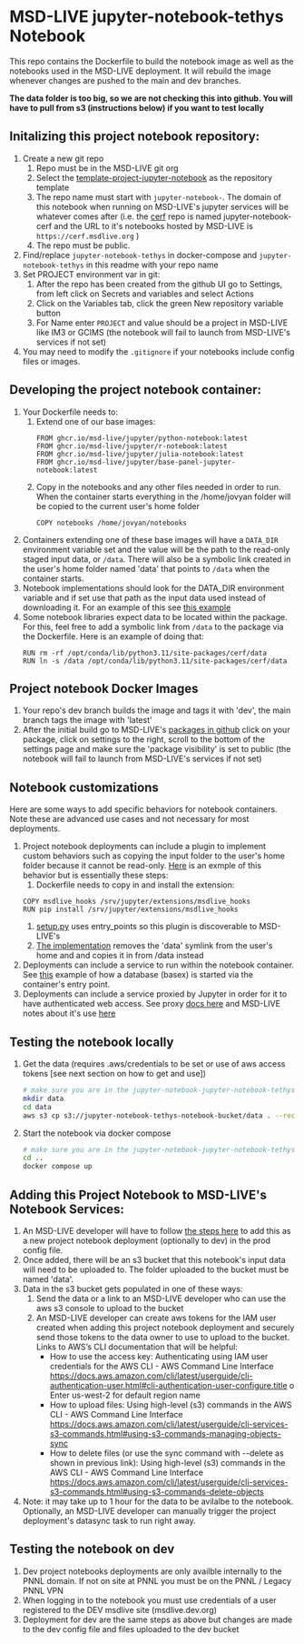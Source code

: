 # MSD-LIVE jupyter-notebook-tethys Notebook

This repo contains the Dockerfile to build the notebook image as well as the notebooks
used in the MSD-LIVE deployment. It will rebuild the image whenever changes are pushed to the main and dev branches.

**The data folder is too big, so we are not checking this into github. You will have
to pull from s3 (instructions below) if you want to test locally**

## Initalizing this project notebook repository:
1. Create a new git repo
   1. Repo must be in the MSD-LIVE git org
   1. Select the [template-project-jupyter-notebook](https://github.com/MSD-LIVE/template-project-jupyter-notebook) as the repository template
   1. The repo name must start with ``jupyter-notebook-``. The domain of this notebook when running on MSD-LIVE's jupyter services will be whatever comes after (i.e. the [cerf](https://github.com/MSD-LIVE/jupyter-notebook-cerf) repo is named jupyter-notebook-cerf and the URL to it's notebooks hosted by MSD-LIVE is `https://cerf.msdlive.org` )
   1. The repo must be public. 
1. Find/replace `jupyter-notebook-tethys` in docker-compose and `jupyter-notebook-tethys` in this readme with your repo name
1. Set PROJECT environment var in git:
   1. After the repo has been created from the github UI go to Settings, from left click on Secrets and variables and select Actions
   1. Click on the Variables tab, click the green New repository variable button
   1. For Name enter `PROJECT` and value should be a project in MSD-LIVE like IM3 or GCIMS (the notebook will fail to launch from MSD-LIVE's services if not set)
1. You may need to modify the `.gitignore` if your notebooks include config files or images.


## Developing the project notebook container:
1. Your Dockerfile needs to:
   1. Extend one of our base images:
      ```
      FROM ghcr.io/msd-live/jupyter/python-notebook:latest 
      FROM ghcr.io/msd-live/jupyter/r-notebook:latest 
      FROM ghcr.io/msd-live/jupyter/julia-notebook:latest 
      FROM ghcr.io/msd-live/jupyter/base-panel-jupyter-notebook:latest

      ```
   1. Copy in the notebooks and any other files needed in order to run. When the container starts everything in the /home/jovyan folder will be copied to the current user's home folder
      ```
      COPY notebooks /home/jovyan/notebooks
      ```
1. Containers extending one of these base images will have a `DATA_DIR` environment variable set and the value will be the path to the read-only staged input data, or `/data`. There will also be a symbolic link created in the user's home folder named 'data' that points to `/data` when the container starts. 
1. Notebook implementations should look for the DATA_DIR environment variable and if set use that path as the input data used instead of downloading it.  For an example of this see [this example](https://github.com/MSD-LIVE/jupyter-notebook-cerf/blob/f5e6753ef524f5b8bfd64e9dac89c3c59a1aa457/notebooks/quickstarter.ipynb#L121)
1. Some notebook libraries expect data to be located within the package. For this, feel free to add a symbolic link from `/data` to the package via the Dockerfile. Here is an example of doing that:
   ```
   RUN rm -rf /opt/conda/lib/python3.11/site-packages/cerf/data
   RUN ln -s /data /opt/conda/lib/python3.11/site-packages/cerf/data
   ```

## Project notebook Docker Images 
1. Your repo's dev branch builds the image and tags it with 'dev', the main branch tags the image with 'latest'
1. After the initial build go to MSD-LIVE's [packages in github](https://github.com/orgs/MSD-LIVE/packages) click on your package, click on settings to the right, scroll to the bottom of the settings page and make sure the 'package visibility' is set to public (the notebook will fail to launch from MSD-LIVE's services if not set)


## Notebook customizations

Here are some ways to add specific behaviors for notebook containers. Note these are advanced use cases and not necessary for most deployments.

1. Project notebook deployments can include a plugin to implement custom behaviors such as copying the input folder to the user's home folder because it cannot be read-only. [Here](https://github.com/MSD-LIVE/jupyter-notebook-statemodify) is an exmple of this behavior but is essentially these steps:
   1. Dockerfile needs to copy in and install the extension:
   ```
   COPY msdlive_hooks /srv/jupyter/extensions/msdlive_hooks
   RUN pip install /srv/jupyter/extensions/msdlive_hooks
   ```
   1. [setup.py](https://github.com/MSD-LIVE/jupyter-notebook-statemodify/blob/main/msdlive_hooks/setup.py) uses entry_points so this plugin is discoverable to MSD-LIVE's
   1. [The implementation](https://github.com/MSD-LIVE/jupyter-notebook-statemodify/blob/main/msdlive_hooks/msdlive_hooks/activate.py) removes the 'data' symlink from the user's home and and copies it in from /data instead
1. Deployments can include a service to run within the notebook container. See [this](https://github.com/MSD-LIVE/jupyter-notebook-rgcam) example of how a database (basex) is started via the container's entry point.
1. Deployments can include a service proxied by Jupyter in order for it to have authenticated web access. See proxy [docs here](https://jupyter-server-proxy.readthedocs.io/en/latest/index.html) and MSD-LIVE notes about it's use [here](https://github.com/MSD-LIVE/base-jupyter-notebook/blob/main/jupyter-server-proxy/README.md)




## Testing the notebook locally

1. Get the data (requires .aws/credentials to be set or use of aws access tokens [see next section on how to get and use])

   ```bash
   # make sure you are in the jupyter-notebook-jupyter-notebook-tethys folder
   mkdir data
   cd data
   aws s3 cp s3://jupyter-notebook-tethys-notebook-bucket/data . --recursive

   ```

2. Start the notebook via docker compose
   ```bash
   # make sure you are in the jupyter-notebook-jupyter-notebook-tethys folder
   cd ..
   docker compose up
   ```




## Adding this Project Notebook to MSD-LIVE's Notebook Services:
1. An MSD-LIVE developer will have to follow [the steps here](https://github.com/MSD-LIVE/jupyter-stacks/blob/main/MASTER_README.md) to add this as a new project notebook deployment (optionally to dev) in the prod config file. 
1. Once added, there will be an s3 bucket that this notebook's input data will need to be uploaded to. The folder uploaded to the bucket must be named 'data'. 
1. Data in the s3 bucket gets populated in one of these ways:
   1. Send the data or a link to an MSD-LIVE developer who can use the aws s3 console to upload to the bucket
   1. An MSD-LIVE developer can create aws tokens for the IAM user created when adding this project notebook deployment and securely send those tokens to the data owner to use to upload to the bucket. Links to AWS’s CLI documentation that will be helpful:
      -	How to use the access key: Authenticating using IAM user credentials for the AWS CLI - AWS Command Line Interface https://docs.aws.amazon.com/cli/latest/userguide/cli-authentication-user.html#cli-authentication-user-configure.title
      o	Enter us-west-2 for default region name
      -	How to upload files: Using high-level (s3) commands in the AWS CLI - AWS Command Line Interface https://docs.aws.amazon.com/cli/latest/userguide/cli-services-s3-commands.html#using-s3-commands-managing-objects-sync
      -	How to delete files (or use the sync command with --delete as shown in previous link): Using high-level (s3) commands in the AWS CLI - AWS Command Line Interface https://docs.aws.amazon.com/cli/latest/userguide/cli-services-s3-commands.html#using-s3-commands-delete-objects
1. Note: it may take up to 1 hour for the data to be avilalbe to the notebook. Optionally, an MSD-LIVE developer can manually trigger the project deployment's datasync task to run right away.

## Testing the notebook on dev 
1. Dev project notebooks deployments are only availble internally to the PNNL domain. If not on site at PNNL you must be on the PNNL / Legacy PNNL VPN
1. When logging in to the notebook you must use credentials of a user registered to the DEV msdlive site (msdlive.dev.org)
1. Deployment for dev are the same steps as above but changes are made to the dev config file and files uploaded to the dev bucket

